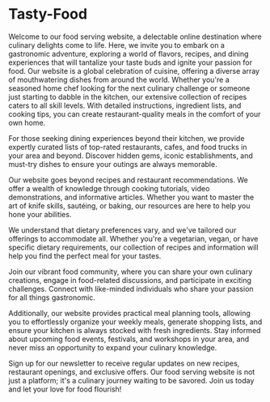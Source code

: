 # Tasty-Food
Welcome to our food serving website, a delectable online destination where culinary delights come to life. Here, we invite you to embark on a gastronomic adventure, exploring a world of flavors, recipes, and dining experiences that will tantalize your taste buds and ignite your passion for food.
Our website is a global celebration of cuisine, offering a diverse array of mouthwatering dishes from around the world. Whether you're a seasoned home chef looking for the next culinary challenge or someone just starting to dabble in the kitchen, our extensive collection of recipes caters to all skill levels. With detailed instructions, ingredient lists, and cooking tips, you can create restaurant-quality meals in the comfort of your own home.

For those seeking dining experiences beyond their kitchen, we provide expertly curated lists of top-rated restaurants, cafes, and food trucks in your area and beyond. Discover hidden gems, iconic establishments, and must-try dishes to ensure your outings are always memorable.

Our website goes beyond recipes and restaurant recommendations. We offer a wealth of knowledge through cooking tutorials, video demonstrations, and informative articles. Whether you want to master the art of knife skills, sautéing, or baking, our resources are here to help you hone your abilities.

We understand that dietary preferences vary, and we've tailored our offerings to accommodate all. Whether you're a vegetarian, vegan, or have specific dietary requirements, our collection of recipes and information will help you find the perfect meal for your tastes.

Join our vibrant food community, where you can share your own culinary creations, engage in food-related discussions, and participate in exciting challenges. Connect with like-minded individuals who share your passion for all things gastronomic.

Additionally, our website provides practical meal planning tools, allowing you to effortlessly organize your weekly meals, generate shopping lists, and ensure your kitchen is always stocked with fresh ingredients. Stay informed about upcoming food events, festivals, and workshops in your area, and never miss an opportunity to expand your culinary knowledge.

Sign up for our newsletter to receive regular updates on new recipes, restaurant openings, and exclusive offers. Our food serving website is not just a platform; it's a culinary journey waiting to be savored. Join us today and let your love for food flourish!
